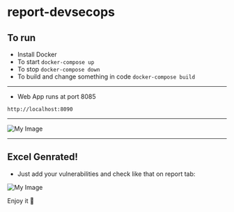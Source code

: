 # report-devsecops

## To run
- Install Docker
- To start ```docker-compose up```
- To stop ```docker-compose down```
- To build and change something in code ```docker-compose build```

----
- Web App runs at port 8085

```http://localhost:8090```

----
![My Image](src/fig2.png)

----
## Excel Genrated!

- Just add your vulnerabilities and check like that on report tab:

![My Image](src/excel.png)

Enjoy it 💜
